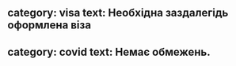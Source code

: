 category: visa
text: Необхідна заздалегідь оформлена віза
---
category: covid
text: Немає обмежень.
---
